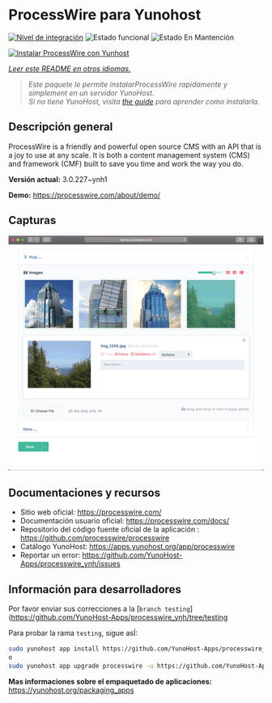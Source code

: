 <!--
Este archivo README esta generado automaticamente<https://github.com/YunoHost/apps/tree/master/tools/readme_generator>
No se debe editar a mano.
-->

# ProcessWire para Yunohost

[![Nivel de integración](https://dash.yunohost.org/integration/processwire.svg)](https://dash.yunohost.org/appci/app/processwire) ![Estado funcional](https://ci-apps.yunohost.org/ci/badges/processwire.status.svg) ![Estado En Mantención](https://ci-apps.yunohost.org/ci/badges/processwire.maintain.svg)

[![Instalar ProcessWire con Yunhost](https://install-app.yunohost.org/install-with-yunohost.svg)](https://install-app.yunohost.org/?app=processwire)

*[Leer este README en otros idiomas.](./ALL_README.md)*

> *Este paquete le permite instalarProcessWire rapidamente y simplement en un servidor YunoHost.*  
> *Si no tiene YunoHost, visita [the guide](https://yunohost.org/install) para aprender como instalarla.*

## Descripción general

ProcessWire is a friendly and powerful open source CMS with an API that is a joy to use at any scale. It is both a content management system (CMS) and framework (CMF) built to save you time and work the way you do. 


**Versión actual:** 3.0.227~ynh1

**Demo:** <https://processwire.com/about/demo/>

## Capturas

![Captura de ProcessWire](./doc/screenshots/screenshot.png)

## Documentaciones y recursos

- Sitio web oficial: <https://processwire.com/>
- Documentación usuario oficial: <https://processwire.com/docs/>
- Repositorio del código fuente oficial de la aplicación : <https://github.com/processwire/processwire>
- Catálogo YunoHost: <https://apps.yunohost.org/app/processwire>
- Reportar un error: <https://github.com/YunoHost-Apps/processwire_ynh/issues>

## Información para desarrolladores

Por favor enviar sus correcciones a la [`branch testing`](https://github.com/YunoHost-Apps/processwire_ynh/tree/testing

Para probar la rama `testing`, sigue asÍ:

```bash
sudo yunohost app install https://github.com/YunoHost-Apps/processwire_ynh/tree/testing --debug
o
sudo yunohost app upgrade processwire -u https://github.com/YunoHost-Apps/processwire_ynh/tree/testing --debug
```

**Mas informaciones sobre el empaquetado de aplicaciones:** <https://yunohost.org/packaging_apps>
